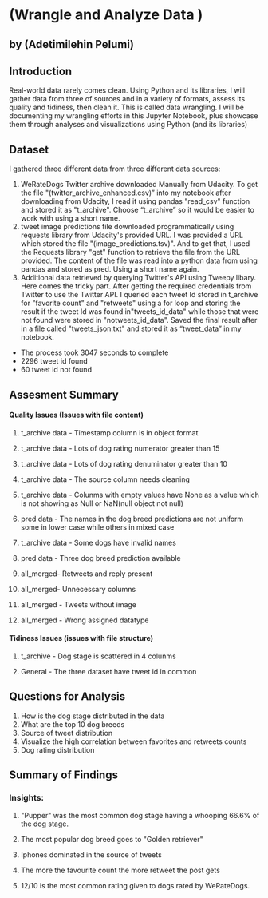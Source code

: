 # (Wrangle and Analyze Data )
## by (Adetimilehin  Pelumi)

## Introduction
Real-world data rarely comes clean. Using Python and its libraries, I will gather data from three of sources and in a variety of formats, assess its quality and tidiness, then clean it. This is called data wrangling. I will be documenting my wrangling efforts in this Jupyter Notebook, plus showcase them through analyses and visualizations using Python (and its libraries)


## Dataset
I gathered three different data from three different data sources:

1. WeRateDogs Twitter archive downloaded Manually from Udacity.
To get the file "(twitter_archive_enhanced.csv)” into my notebook 
after downloading from Udacity, I read it using pandas "read_csv" function 
and stored it as "t_archive". Choose “t_archive” so it would be easier to 
work with using a short name.
2. tweet image predictions file downloaded programmatically using requests 
library from Udacity's provided URL.
I was provided a URL which stored the file "(image_predictions.tsv)". 
And to get that, I used the Requests library "get" function to retrieve the file 
from the URL provided. The content of the file was read into a python data 
from using pandas and stored as pred. Using a short name again.
3. Additional data retrieved by querying Twitter's API using Tweepy libary.
Here comes the tricky part. After getting the required credentials from Twitter to 
use the Twitter API. I queried each tweet Id stored in t_archive for "favorite count" 
and "retweets" using a for loop and storing the result if the tweet Id was found in"tweets_id_data" while those that were not found were stored in 
"notweets_id_data". Saved the final result after in a file called "tweets_json.txt" and stored it as “tweet_data” in my notebook.

* The process took 3047 seconds to complete
* 2296 tweet id found
* 60 tweet id not found

## Assesment Summary

#### Quality Issues (Issues with file content)

1. t_archive data - Timestamp column is in object format


2. t_archive data - Lots of dog rating numerator greater than 15


3. t_archive data - Lots of dog rating denuminator greater than  10


4. t_archive data - The source column needs cleaning


5. t_archive data - Colunms with empty values have None as a value which is not showing as Null or NaN(null object not null)


6. pred data - The names in the dog breed predictions are not uniform some in lower case while others in mixed case


7. t_archive data - Some dogs have invalid names


8. pred data - Three dog breed prediction available



9. all_merged- Retweets and reply present


10. all_merged-  Unnecessary columns


11. all_merged - Tweets without image


12. all_merged - Wrong assigned datatype

#### Tidiness Issues (issues with file structure)
1. t_archive - Dog stage is scattered in 4 colunms


2. General - The three dataset have tweet id in common 

## Questions for Analysis 
1. How is the dog stage distributed in the data
2. What are the top  10 dog breeds
3. Source of tweet distribution 
4. Visualize the high correlation between favorites and retweets counts
5. Dog rating distribution 

## Summary of Findings

### Insights:
1. "Pupper" was the most common dog stage having a whooping 66.6% of the dog stage.

2. The most popular dog breed goes to "Golden retriever"

3. Iphones dominated in the source of tweets

4. The more the favourite count the more  retweet the post gets

5. 12/10 is the most common rating given to dogs rated by WeRateDogs.
